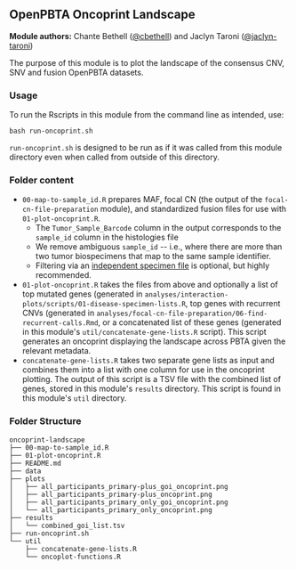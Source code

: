 ## OpenPBTA Oncoprint Landscape

**Module authors:** Chante Bethell ([@cbethell](https://github.com/cbethell)) and Jaclyn Taroni ([@jaclyn-taroni](https://github.com/jaclyn-taroni))

The purpose of this module is to plot the landscape of the consensus CNV, SNV and fusion OpenPBTA datasets.

### Usage

To run the Rscripts in this module from the command line as intended, use:

```
bash run-oncoprint.sh
```

`run-oncoprint.sh` is designed to be run as if it was called from this module directory even when called from outside of this directory.

### Folder content

* `00-map-to-sample_id.R` prepares MAF, focal CN (the output of the `focal-cn-file-preparation` module), and standardized fusion files for use with `01-plot-oncoprint.R`. 
  * The `Tumor_Sample_Barcode` column in the output corresponds to the `sample_id` column in the histologies file
  * We remove ambiguous `sample_id` -- i.e., where there are more than two tumor biospecimens that map to the same sample identifier.
  * Filtering via an [independent specimen file](https://alexslemonade.github.io/OpenPBTA-manuscript/#selection-of-independent-samples) is optional, but highly recommended.
* `01-plot-oncoprint.R` takes the files from above and optionally a list of top mutated genes (generated in `analyses/interaction-plots/scripts/01-disease-specimen-lists.R`, top genes with recurrent CNVs (generated in `analyses/focal-cn-file-preparation/06-find-recurrent-calls.Rmd`, or a concatenated list of these genes (generated in this module's `util/concatenate-gene-lists.R` script).
This script generates an oncoprint displaying the landscape across PBTA given
the relevant metadata.
* `concatenate-gene-lists.R` takes two separate gene lists as input and combines them into a list with one column for use in the oncoprint plotting.
The output of this script is a TSV file with the combined list of genes, stored in this module's `results` directory.
This script is found in this module's `util` directory.

### Folder Structure

```
oncoprint-landscape
├── 00-map-to-sample_id.R
├── 01-plot-oncoprint.R
├── README.md
├── data
├── plots
│   ├── all_participants_primary-plus_goi_oncoprint.png
│   ├── all_participants_primary-plus_oncoprint.png
│   ├── all_participants_primary_only_goi_oncoprint.png
│   └── all_participants_primary_only_oncoprint.png
├── results
│   └── combined_goi_list.tsv
├── run-oncoprint.sh
└── util
    ├── concatenate-gene-lists.R
    └── oncoplot-functions.R
```
